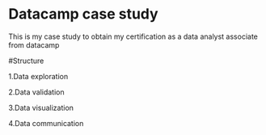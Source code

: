 # Datacamp case study

This is my case study to obtain my certification as a data analyst associate from datacamp

#Structure

1.Data exploration 

2.Data validation

3.Data visualization

4.Data communication
